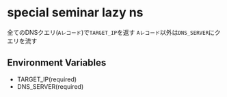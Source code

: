 # special seminar lazy ns

全てのDNSクエリ(`Aレコード`)で`TARGET_IP`を返す
`Aレコード`以外は`DNS_SERVER`にクエリを流す

## Environment Variables

- TARGET_IP(required)
- DNS_SERVER(required)

